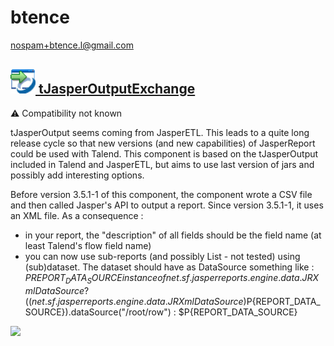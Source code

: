 # btence
  <nospam+btence.l@gmail.com>

## <a href='./components/tJasperOutputExchange/readme.md'><img src='./components/tJasperOutputExchange/logo.jpg' width='40' height='40'> tJasperOutputExchange</a>
 :warning: Compatibility not known

tJasperOutput seems coming from JasperETL. This leads to a quite long release cycle so that new versions (and new capabilities) of JasperReport could be used with Talend.
This component is based on the tJasperOutput included in Talend and JasperETL, but aims to use last version of jars and possibly add interesting options.

Before version 3.5.1-1 of this component, the component wrote a CSV file and then called Jasper's API to output a report. Since version 3.5.1-1, it uses an XML file.
As a consequence :
- in your report, the "description" of all fields should be the field name (at least Talend's flow field name)
- you can now use sub-reports (and possibly List - not tested) using (sub)dataset. The dataset should have as DataSource something like :
$P{REPORT_DATA_SOURCE} instanceof net.sf.jasperreports.engine.data.JRXmlDataSource ? ((net.sf.jasperreports.engine.data.JRXmlDataSource)$P{REPORT_DATA_SOURCE}).dataSource("/root/row") : $P{REPORT_DATA_SOURCE}
<img src='./components/tJasperOutputExchange/sample.jpg'>
